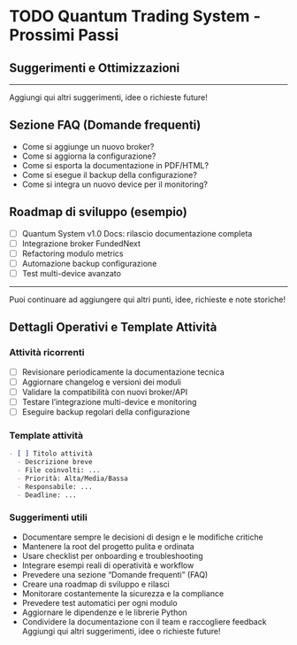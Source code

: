 # TODO Quantum Trading System - Prossimi Passi

## Suggerimenti e Ottimizzazioni


---
Aggiungi qui altri suggerimenti, idee o richieste future!

## Sezione FAQ (Domande frequenti)
- Come si aggiunge un nuovo broker?
- Come si aggiorna la configurazione?
- Come si esporta la documentazione in PDF/HTML?
- Come si esegue il backup della configurazione?
- Come si integra un nuovo device per il monitoring?

## Roadmap di sviluppo (esempio)
- [ ] Quantum System v1.0 Docs: rilascio documentazione completa
- [ ] Integrazione broker FundedNext
- [ ] Refactoring modulo metrics
- [ ] Automazione backup configurazione
- [ ] Test multi-device avanzato

---
Puoi continuare ad aggiungere qui altri punti, idee, richieste e note storiche!

## Dettagli Operativi e Template Attività

### Attività ricorrenti
- [ ] Revisionare periodicamente la documentazione tecnica
- [ ] Aggiornare changelog e versioni dei moduli
- [ ] Validare la compatibilità con nuovi broker/API
- [ ] Testare l’integrazione multi-device e monitoring
- [ ] Eseguire backup regolari della configurazione

### Template attività
```markdown
- [ ] Titolo attività
  - Descrizione breve
  - File coinvolti: ...
  - Priorità: Alta/Media/Bassa
  - Responsabile: ...
  - Deadline: ...
```

### Suggerimenti utili
- Documentare sempre le decisioni di design e le modifiche critiche
- Mantenere la root del progetto pulita e ordinata
- Usare checklist per onboarding e troubleshooting
- Integrare esempi reali di operatività e workflow
- Prevedere una sezione “Domande frequenti” (FAQ)
- Creare una roadmap di sviluppo e rilasci
- Monitorare costantemente la sicurezza e la compliance
- Prevedere test automatici per ogni modulo
- Aggiornare le dipendenze e le librerie Python
- Condividere la documentazione con il team e raccogliere feedback
Aggiungi qui altri suggerimenti, idee o richieste future!
